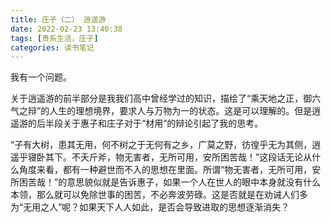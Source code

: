 ```yaml
---
title: 庄子（二） 逍遥游
date: 2022-02-23 13:40:38
tags: [贵系生活，庄子]
categories: 读书笔记
---
```


我有一个问题。

关于逍遥游的前半部分是我我们高中曾经学过的知识，描绘了“乘天地之正，御六气之辩”的人生的理想境界，要求人与万物为一的状态。这是可以理解的。但是逍遥游的后半段关于惠子和庄子对于“材用”的辩论引起了我的思考。

“子有大树，患其无用，何不树之于无何有之乡，广莫之野，彷徨乎无为其侧，逍遥乎寝卧其下。不夭斤斧，物无害者，无所可用，安所困苦哉！”这段话无论从什么角度来看，都有一种避世而不入的思想在里面。所谓“物无害者，无所可用，安所困苦哉！”的意思貌似就是告诉惠子，如果一个人在世人的眼中本身就没有什么本领，那么就可以免除世事的困苦，不必奔波劳碌。这是否就是在劝诫人们多为“无用之人”呢？如果天下人人如此，是否会导致进取的思想逐渐消失？
